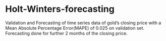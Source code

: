 # Holt-Winters-forecasting
Validation and Forecasting of time series data of gold’s closing price with a Mean Absolute Percentage Error(MAPE) of 0.025 on validation set. Forecasting done for further 2 months of the closing price.
